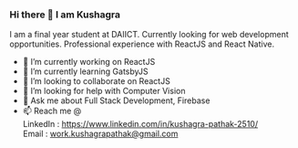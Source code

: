 ### Hi there 👋 I am Kushagra

<!--
**defalt18/defalt18** is a ✨ _special_ ✨ repository because its `README.md` (this file) appears on your GitHub profile.
-->
I am a final year student at DAIICT. Currently looking for web development opportunities. Professional experience with ReactJS and React Native.

- 🔭 I’m currently working on ReactJS
- 🌱 I’m currently learning GatsbyJS
- 👯 I’m looking to collaborate on ReactJS
- 🤔 I’m looking for help with Computer Vision
- 💬 Ask me about Full Stack Development, Firebase
- 📫 Reach me @  
LinkedIn : https://www.linkedin.com/in/kushagra-pathak-2510/ <br>
Email : work.kushagrapathak@gmail.com
<!--
- 😄 Pronouns: ...
- ⚡ Fun fact: ...
-->
